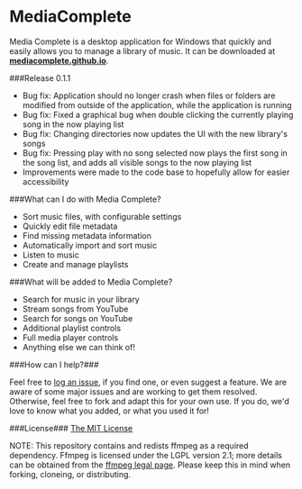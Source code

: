 # MediaComplete #

Media Complete is a desktop application for Windows that quickly and easily allows you to manage a library of music. It can be downloaded at [**mediacomplete.github.io**](http://mediacomplete.github.io).

###Release 0.1.1

* Bug fix: Application should no longer crash when files or folders are modified from outside of the application, while the application is running
* Bug fix: Fixed a graphical bug when double clicking the currently playing song in the now playing list
* Bug fix: Changing directories now updates the UI with the new library's songs
* Bug fix: Pressing play with no song selected now plays the first song in the song list, and adds all visible songs to the now playing list
* Improvements were made to the code base to hopefully allow for easier accessibility

###What can I do with Media Complete?

* Sort music files, with configurable settings
* Quickly edit file metadata
* Find missing metadata information
* Automatically import and sort music
* Listen to music
* Create and manage playlists

###What will be added to Media Complete?

* Search for music in your library
* Stream songs from YouTube
* Search for songs on YouTube
* Additional playlist controls
* Full media player controls
* Anything else we can think of!


###How can I help?###

Feel free to [log an issue](https://github.com/MediaComplete/MediaComplete/issues/new), if you find one, or even suggest a feature. We are aware of some major issues and are working to get them resolved. 
Otherwise, feel free to fork and adapt this for your own use. If you do, we'd love to know what you added, or what you used it for! 

###License###
[The MIT License](http://opensource.org/licenses/MIT)

NOTE: This repository contains and redists ffmpeg as a required dependency. Ffmpeg is licensed under the LGPL version 2.1; more details can be obtained from the [ffmpeg legal page](https://ffmpeg.org/legal.html). Please keep this in mind when forking, cloneing, or distributing. 
